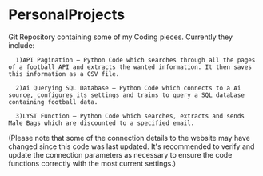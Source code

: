 # PersonalProjects
Git Repository containing some of my Coding pieces. 
Currently they include:

      1)API Pagination – Python Code which searches through all the pages of a football API and extracts the wanted information. It then saves this information as a CSV file. 

      2)Ai Querying SQL Database – Python Code which connects to a Ai source, configures its settings and trains to query a SQL database containing football data. 

      3)LYST Function – Python Code which searches, extracts and sends Male Bags which are discounted to a specified email. 

(Please note that some of the connection details to the website may have changed since this code was last updated. It's recommended to verify and update the connection parameters as necessary to ensure the code functions correctly with the most current settings.)
